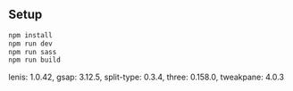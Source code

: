 ## Setup
```bash
npm install
npm run dev
npm run sass
npm run build
```
lenis: 1.0.42,
gsap: 3.12.5,
split-type: 0.3.4,
three: 0.158.0,
tweakpane: 4.0.3